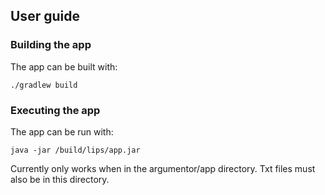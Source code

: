 ## User guide

### Building the app

The app can be built with:

    ./gradlew build

### Executing the app

The app can be run with:

    java -jar /build/lips/app.jar

Currently only works when in the argumentor/app directory.
Txt files must also be in this directory.